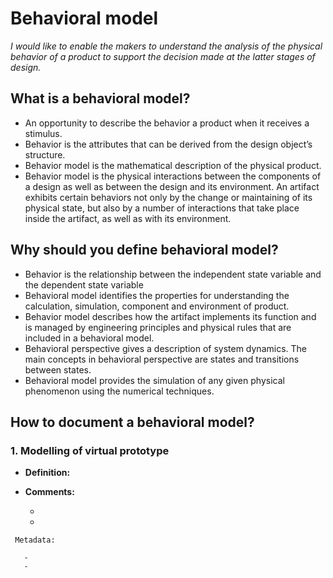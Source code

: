 # **Behavioral model**

*I would like to enable the makers to understand the analysis of the physical behavior of a product to support the decision made at the latter stages of design.* 

## **What is a behavioral model?**

* An opportunity to describe the behavior a product when it receives a stimulus.
* Behavior is the attributes that can be derived from the design object’s structure.
* Behavior model is the mathematical description of the physical product.
* Behavior model is the physical interactions between the components of a design as well as between the design and its environment. An artifact exhibits certain behaviors not only by the change or maintaining of its physical state, but also by a number of interactions that take place inside the artifact, as well as with its environment.


## **Why should you define behavioral model?**

* Behavior is the relationship between the independent state variable and the dependent state variable
* Behavioral model identifies the properties for understanding the calculation, simulation, component and environment of product.
* Behavior model describes how the artifact implements its function and is managed by engineering principles and physical rules that are included in a behavioral model.  
* Behavioral perspective gives a description of system dynamics. The main concepts in behavioral perspective are states and transitions between states.
* Behavioral model provides the simulation of any given physical phenomenon using the numerical techniques.   

## **How to document a behavioral model?**


 ### **1. Modelling of virtual prototype**

- **Definition:** 

- **Comments:**

  - 
  -  

 ```
  Metadata:
 
    -  
    -   
  ```
